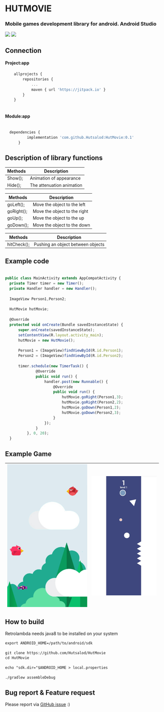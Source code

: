 # HUTMOVIE 

### Mobile games development library for android. Android Studio

![](https://img.shields.io/github/stars/pandao/editor.md.svg) ![](https://img.shields.io/github/forks/pandao/editor.md.svg)

## Connection

#### Project:app

```javascript
	allprojects {
		repositories {
			...
			maven { url 'https://jitpack.io' }
		}
	}
  
```  

#### Module:app

  ```javascript
  
  	dependencies {
	        implementation 'com.github.Hutsalod:HutMovie:0.1'
		}
```  

## Description of library functions

Methods  | Description
------------- | -------------
Show();  | Animation of appearance
Hide();  | The attenuation animation

Methods   |  Description
------------- | -------------
goLeft();  | Move the object to the left
goRight();  | Move the object to the right
goUp();  | Move the object to the up
goDown();  | Move the object to the down

Methods   |  Description
------------- | -------------
hitCheck();  | Pushing an object between objects


## Example code

  ```javascript
  
public class MainActivity extends AppCompatActivity {
    private Timer timer = new Timer();
    private Handler handler = new Handler();

    ImageView Person1,Person2;

    HutMovie hutMovie;

    @Override
    protected void onCreate(Bundle savedInstanceState) {
        super.onCreate(savedInstanceState);
        setContentView(R.layout.activity_main);
        hutMovie = new HutMovie();

        Person1 = (ImageView)findViewById(R.id.Person1);
        Person2 = (ImageView)findViewById(R.id.Person2);

        timer.schedule(new TimerTask() {
                @Override
                public void run() {
                    handler.post(new Runnable() {
                        @Override
                        public void run() {
                            hutMovie.goRight(Person1,3);
                            hutMovie.goRight(Person2,2);
                            hutMovie.goDown(Person1,2);
                            hutMovie.goDown(Person2,3);
                        }
                    });
                }
            }, 0, 20);
    }
```  

## Example Game
![](https://github.com/Hutsalod/HutMovie/blob/master/skrin2png.png)  | ![](https://github.com/Hutsalod/HutMovie/blob/master/screen-1.jpg)
------------- | -------------
 

## How to build

Retrolambda needs java8 to be installed on your system
```
export ANDROID_HOME=/path/to/android/sdk

git clone https://github.com/Hutsalod/HutMovie
cd HutMovie

echo "sdk.dir="$ANDROID_HOME > local.properties

./gradlew assembleDebug
```


## Bug report & Feature request

Please report via [GitHub issue](https://github.com/Hutsalod/HutMovie/issues) :)

